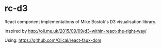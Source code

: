# rc-d3
React component implementations of Mike Bostok's D3 visualisation library.

Inspired by http://oli.me.uk/2015/09/09/d3-within-react-the-right-way/ 

Using: 
https://github.com/Olical/react-faux-dom